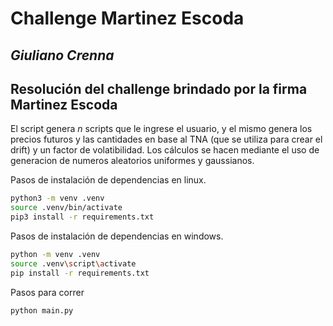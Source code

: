 # Challenge Martinez Escoda
## *Giuliano Crenna*

Resolución del challenge brindado por la firma Martinez Escoda 
---

El script genera $n$ scripts que le ingrese el usuario, y el mismo genera los precios futuros y las cantidades en base al TNA (que se utiliza para crear el drift) y un factor de volatibilidad. Los cálculos se hacen mediante el uso de generacion de numeros aleatorios uniformes y gaussianos.

Pasos de instalación de dependencias en linux.
```bash
python3 -m venv .venv
source .venv/bin/activate
pip3 install -r requirements.txt
```

Pasos de instalación de dependencias en windows.
```bash
python -m venv .venv
source .venv\script\activate
pip install -r requirements.txt
```

Pasos para correr
```
python main.py
```
